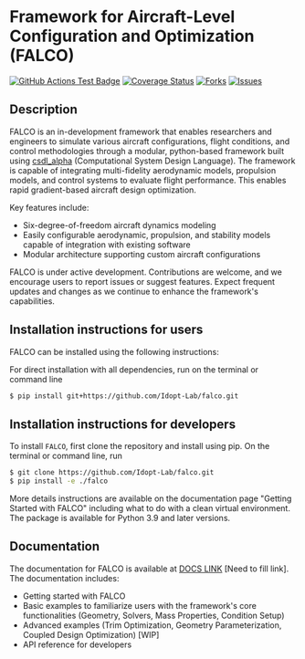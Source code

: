 # Framework for Aircraft-Level Configuration and Optimization (FALCO)

[![GitHub Actions Test Badge](https://github.com/Idopt-Lab/falco/actions/workflows/actions.yml/badge.svg)](https://github.com/falco/flight-simulator/.github)
[![Coverage Status](https://coveralls.io/repos/github/Idopt-Lab/falco/badge.svg?branch=main&kill_cache=1)](https://coveralls.io/github/Idopt-Lab/falco?branch=main)
[![Forks](https://img.shields.io/github/forks/Idopt-Lab/falco.svg)](https://github.com/Idopt-Lab/falco/network)
[![Issues](https://img.shields.io/github/issues/Idopt-Lab/falco.svg)](https://github.com/Idopt-Lab/falco/issues)


## Description
FALCO is an in-development framework that enables researchers and engineers to simulate various aircraft configurations, flight conditions, and control methodologies through a modular, python-based framework built using [csdl_alpha](https://github.com/LSDOlab/CSDL_alpha) (Computational System Design Language). The framework is capable of integrating multi-fidelity aerodynamic models, propulsion models, and control systems to evaluate flight performance. This enables rapid gradient-based aircraft design optimization.

Key features include:
- Six-degree-of-freedom aircraft dynamics modeling
- Easily configurable aerodynamic, propulsion, and stability models capable of integration with existing software
- Modular architecture supporting custom aircraft configurations


FALCO is under active development. Contributions are welcome, and we encourage users to report issues or suggest features. Expect frequent updates and changes as we continue to enhance the framework's capabilities.

<!---
[![Python](https://img.shields.io/pypi/pyversions/csdl_alpha)](https://img.shields.io/pypi/pyversions/csdl_alpha)
[![Pypi](https://img.shields.io/pypi/v/csdl_alpha)](https://pypi.org/project/csdl_alpha/)
[![Coveralls Badge][13]][14]
[![PyPI version][10]][11]
[![PyPI Monthly Downloads][12]][11]
-->

## Installation instructions for users
FALCO can be installed using the following instructions: 

For direct installation with all dependencies, run on the terminal or command line

```sh
$ pip install git+https://github.com/Idopt-Lab/falco.git
```

## Installation instructions for developers
To install `FALCO`, first clone the repository and install using pip.
On the terminal or command line, run
```sh
$ git clone https://github.com/Idopt-Lab/falco.git
$ pip install -e ./falco
```
More details instructions are available on the documentation page "Getting Started with FALCO" including what to do with a clean virtual environment. The package is available for Python 3.9 and later versions.

## Documentation
The documentation for FALCO is available at [DOCS LINK]() \[Need to fill link\].
The documentation includes:
- Getting started with FALCO
- Basic examples to familiarize users with the framework's core functionalities (Geometry, Solvers, Mass Properties, Condition Setup)
- Advanced examples (Trim Optimization, Geometry Parameterization, Coupled Design Optimization) \[WIP\]
- API reference for developers
